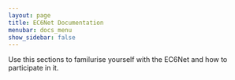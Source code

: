 ```yaml
---
layout: page
title: EC6Net Documentation
menubar: docs_menu
show_sidebar: false
---
```


Use this sections to familurise yourself with the EC6Net and how to participate in it.
